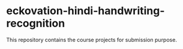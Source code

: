 # eckovation-hindi-handwriting-recognition
This repository contains the course projects for submission purpose.
